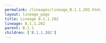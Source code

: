 ```yaml
---
permalink: /lineages/lineage_B.1.1.202.html
layout: lineage_page
title: Lineage B.1.1.202
lineage: B.1.1.202
parent: B.1.1
children: ['B.1.1.202']
---
```

